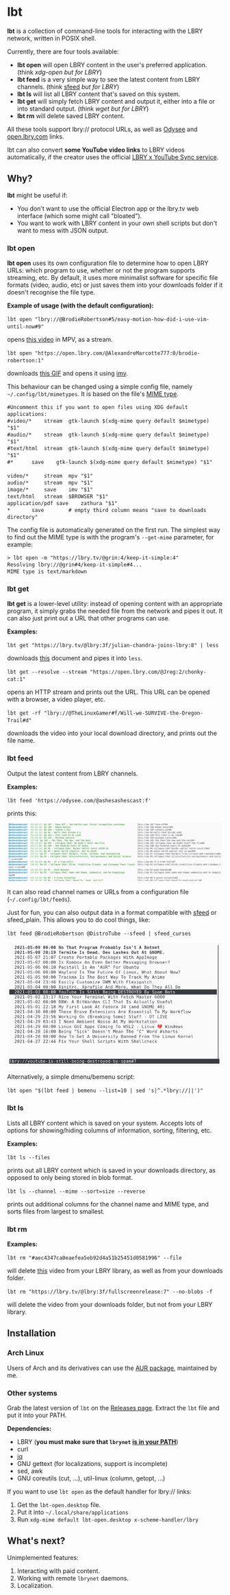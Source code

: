 # lbt

**lbt** is a collection of command-line tools for interacting with the LBRY network, written in POSIX shell.

Currently, there are four tools available:

* **lbt open** will open LBRY content in the user's preferred application. (think *xdg-open but for LBRY*)
* **lbt feed** is a very simple way to see the latest content from LBRY channels. (think [sfeed](https://codemadness.org/sfeed-simple-feed-parser.html) *but for LBRY*)
* **lbt ls** will list all LBRY content that's saved on this system.
* **lbt get** will simply fetch LBRY content and output it, either into a file or into standard output. (think *wget but for LBRY*)
* **lbt rm** will delete saved LBRY content.

All these tools support lbry:// protocol URLs, as well as [Odysee](https://odysee.com) and [open.lbry.com](https://open.lbry.com) links.

lbt can also convert **some YouTube video links** to LBRY videos automatically, if the creator uses the official [LBRY x YouTube Sync service](https://lbry.com/youtube).

## Why?

**lbt** might be useful if:

* You don't want to use the official Electron app or the lbry.tv web interface (which some might call "bloated").
* You want to work with LBRY content in your own shell scripts but don't want to mess with JSON output.

### lbt open

**lbt open** uses its own configuration file to determine how to open LBRY URLs: which program to use, whether or not the program supports streaming, etc. By default, it uses more minimalist software for specific file formats (video, audio, etc) or just saves them into your downloads folder if it doesn't recognise the file type.

**Example of usage (with the default configuration):**

`lbt open "lbry://@BrodieRobertson#5/easy-motion-how-did-i-use-vim-until-now#9"`

opens [this video](https://open.lbry.com/@BrodieRobertson:5/easy-motion-how-did-i-use-vim-until-now:9) in MPV, as a stream.

`lbt open "https://open.lbry.com/@AlexandreMarcotte777:0/brodie-robertson:1"`

downloads [this GIF](https://open.lbry.com/@AlexandreMarcotte777:0/brodie-robertson:1) and opens it using [imv](https://github.com/eXeC64/imv).

This behaviour can be changed using a simple config file, namely `~/.config/lbt/mimetypes`. It is based on the file's [MIME type](https://developer.mozilla.org/en-US/docs/Web/HTTP/Basics_of_HTTP/MIME_types).

```
#Uncomment this if you want to open files using XDG default applications:
#video/*	stream	gtk-launch $(xdg-mime query default $mimetype) "$1"
#audio/*	stream	gtk-launch $(xdg-mime query default $mimetype) "$1"
#text/html	stream	gtk-launch $(xdg-mime query default $mimetype) "$1"
#*		save	gtk-launch $(xdg-mime query default $mimetype) "$1"

video/*		stream	mpv "$1"
audio/*		stream	mpv "$1"
image/*		save	imv "$1"
text/html	stream	$BROWSER "$1"
application/pdf	save	zathura "$1"
*		save 		# empty third column means "save to downloads directory"
```

The config file is automatically generated on the first run. The simplest way to find out the MIME type is with the program's `--get-mime` parameter, for example:

```
> lbt open -m "https://lbry.tv/@grin:4/keep-it-simple:4"
Resolving lbry://@grin#4/keep-it-simple#4...
MIME type is text/markdown
```

### lbt get

**lbt get** is a lower-level utility: instead of opening content with an appropriate program, it simply grabs the needed file from the network and pipes it out. It can also just print out a URL that other programs can use.

**Examples:**

`lbt get "https://lbry.tv/@lbry:3f/julian-chandra-joins-lbry:8" | less`

downloads [this](https://lbry.tv/@lbry:3f/julian-chandra-joins-lbry:8) document and pipes it into `less`.

`lbt get --resolve --stream "https://open.lbry.com/@Jreg:2/chonky-cat:1"`

opens an HTTP stream and prints out the URL. This URL can be opened with a browser, a video player, etc.

`lbt get -rf "lbry://@TheLinuxGamer#f/Will-we-SURVIVE-the-Oregon-Trail#d"`

downloads the video into your local download directory, and prints out the file name.

### lbt feed

Output the latest content from LBRY channels.

**Examples:**

`lbt feed 'https://odysee.com/@ashesashescast:f'`

prints this:

![lbt feed output](lbt-feed.png "lbt feed output")

It can also read channel names or URLs from a configuration file (`~/.config/lbt/feeds`).

Just for fun, you can also output data in a format compatible with [sfeed](https://codemadness.org/sfeed-simple-feed-parser.html) or sfeed_plain. This allows you to do cool things, like:

`lbt feed @BrodieRobertson @DistroTube --sfeed | sfeed_curses`

![lbt + sfeed_curses](lbt-sfeed.png "lbt + sfeed curses")

Alternatively, a simple dmenu/bemenu script:

`lbt open "$(lbt feed | bemenu --list=10 | sed 's|^.*lbry://||')"`

### lbt ls

Lists all LBRY content which is saved on your system. Accepts lots of options for showing/hiding columns of information, sorting, filtering, etc.

**Examples:**

`lbt ls --files`

prints out all LBRY content which is saved in your downloads directory, as opposed to only being stored in blob format.

`lbt ls --channel --mime --sort=size --reverse`

prints out additional columns for the channel name and MIME type, and sorts files from largest to smallest.

### lbt rm

**Examples:**

`lbt rm "#aec4347ca0eaefea5eb92d4a51b25451d0581996" --file`

will delete [this](https://open.lbry.com/@davidpakman:7/how-the-internet-destroyed-your-brain:a) video from your LBRY library, as well as from your downloads folder.

`lbt rm "https://lbry.tv/@lbry:3f/fullscreenrelease:7" --no-blobs -f`

will delete the video from your downloads folder, but not from your LBRY library.

## Installation

### Arch Linux

Users of Arch and its derivatives can use the [AUR package](https://aur.archlinux.org/packages/lbt/), maintained by me.

### Other systems

Grab the latest version of `lbt` on the [Releases page](https://gitlab.com/gardenappl/lbt/-/releases). Extract the `lbt` file and put it into your PATH.

**Dependencies:**

* LBRY (**you must make sure that `lbrynet` [is in your PATH](https://lbry.com/faq/how-to-cli)**)
* curl
* [jq](https://stedolan.github.io/jq/)
* GNU gettext (for localizations, support is incomplete)
* sed, awk
* GNU coreutils (cut, ...), util-linux (column, getopt, ...)


If you want to use `lbt open` as the default handler for lbry:// links:

1. Get the `lbt-open.desktop` file.
2. Put it into `~/.local/share/applications`
3. Run `xdg-mime default lbt-open.desktop x-scheme-handler/lbry`

## What's next?

Unimplemented features:

1. Interacting with paid content.
2. Working with remote `lbrynet` daemons.
3. Localization.
